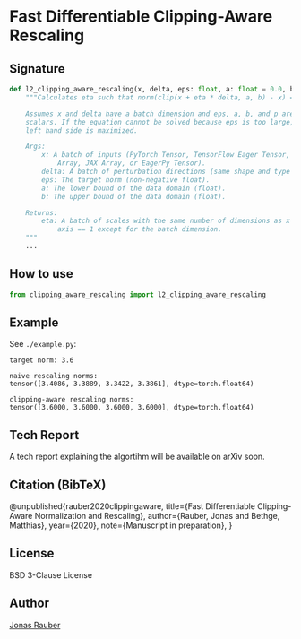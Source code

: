 # Fast Differentiable Clipping-Aware Rescaling

## Signature

```python
def l2_clipping_aware_rescaling(x, delta, eps: float, a: float = 0.0, b: float = 1.0):
    """Calculates eta such that norm(clip(x + eta * delta, a, b) - x) == eps.

    Assumes x and delta have a batch dimension and eps, a, b, and p are
    scalars. If the equation cannot be solved because eps is too large, the
    left hand side is maximized.

    Args:
        x: A batch of inputs (PyTorch Tensor, TensorFlow Eager Tensor, NumPy
            Array, JAX Array, or EagerPy Tensor).
        delta: A batch of perturbation directions (same shape and type as x).
        eps: The target norm (non-negative float).
        a: The lower bound of the data domain (float).
        b: The upper bound of the data domain (float).

    Returns:
        eta: A batch of scales with the same number of dimensions as x but all
            axis == 1 except for the batch dimension.
    """
    ...
```

## How to use

```python
from clipping_aware_rescaling import l2_clipping_aware_rescaling
```

## Example

See `./example.py`:

```
target norm: 3.6

naive rescaling norms:
tensor([3.4086, 3.3889, 3.3422, 3.3861], dtype=torch.float64)

clipping-aware rescaling norms:
tensor([3.6000, 3.6000, 3.6000, 3.6000], dtype=torch.float64)
```

## Tech Report

A tech report explaining the algortihm will be available on arXiv soon.

## Citation (BibTeX)

@unpublished{rauber2020clippingaware,
  title={Fast Differentiable Clipping-Aware Normalization and Rescaling},
  author={Rauber, Jonas and Bethge, Matthias},
  year={2020},
  note={Manuscript in preparation},
}

## License

BSD 3-Clause License

## Author

[Jonas Rauber](https://jonasrauber.de)
